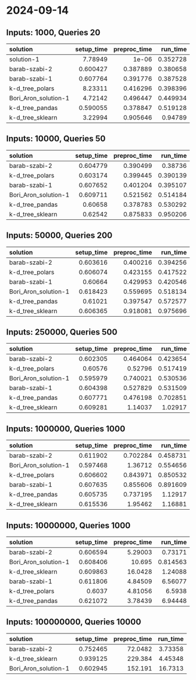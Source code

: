 # 2024-09-14

## Inputs: 1000, Queries 20

| solution             |   setup_time |   preproc_time |   run_time |
|:---------------------|-------------:|---------------:|-----------:|
| solution-1           |     7.78949  |       1e-06    |   0.352728 |
| barab-szabi-2        |     0.600427 |       0.387889 |   0.380658 |
| barab-szabi-1        |     0.607764 |       0.391776 |   0.387528 |
| k-d_tree_polars      |     8.23311  |       0.416296 |   0.398396 |
| Bori_Aron_solution-1 |     4.72142  |       0.496447 |   0.449934 |
| k-d_tree_pandas      |     0.590055 |       0.378847 |   0.519128 |
| k-d_tree_sklearn     |     3.22994  |       0.905646 |   0.94789  |

## Inputs: 10000, Queries 50

| solution             |   setup_time |   preproc_time |   run_time |
|:---------------------|-------------:|---------------:|-----------:|
| barab-szabi-2        |     0.604779 |       0.390499 |   0.38736  |
| k-d_tree_polars      |     0.603174 |       0.399445 |   0.390139 |
| barab-szabi-1        |     0.607652 |       0.401204 |   0.395107 |
| Bori_Aron_solution-1 |     0.609711 |       0.521562 |   0.514184 |
| k-d_tree_pandas      |     0.60658  |       0.378783 |   0.530292 |
| k-d_tree_sklearn     |     0.62542  |       0.875833 |   0.950206 |

## Inputs: 50000, Queries 200

| solution             |   setup_time |   preproc_time |   run_time |
|:---------------------|-------------:|---------------:|-----------:|
| barab-szabi-2        |     0.603616 |       0.400216 |   0.394256 |
| k-d_tree_polars      |     0.606074 |       0.423155 |   0.417522 |
| barab-szabi-1        |     0.60664  |       0.429953 |   0.420546 |
| Bori_Aron_solution-1 |     0.618423 |       0.559695 |   0.518134 |
| k-d_tree_pandas      |     0.61021  |       0.397547 |   0.572577 |
| k-d_tree_sklearn     |     0.606365 |       0.918081 |   0.975696 |

## Inputs: 250000, Queries 500

| solution             |   setup_time |   preproc_time |   run_time |
|:---------------------|-------------:|---------------:|-----------:|
| barab-szabi-2        |     0.602305 |       0.464064 |   0.423654 |
| k-d_tree_polars      |     0.60576  |       0.52796  |   0.517419 |
| Bori_Aron_solution-1 |     0.595979 |       0.740021 |   0.530536 |
| barab-szabi-1        |     0.604398 |       0.527829 |   0.531509 |
| k-d_tree_pandas      |     0.607771 |       0.476198 |   0.702851 |
| k-d_tree_sklearn     |     0.609281 |       1.14037  |   1.02917  |

## Inputs: 1000000, Queries 1000

| solution             |   setup_time |   preproc_time |   run_time |
|:---------------------|-------------:|---------------:|-----------:|
| barab-szabi-2        |     0.611902 |       0.702284 |   0.458731 |
| Bori_Aron_solution-1 |     0.597468 |       1.36712  |   0.554656 |
| k-d_tree_polars      |     0.606602 |       0.843971 |   0.850532 |
| barab-szabi-1        |     0.607635 |       0.855606 |   0.891609 |
| k-d_tree_pandas      |     0.605735 |       0.737195 |   1.12917  |
| k-d_tree_sklearn     |     0.615536 |       1.95462  |   1.16881  |

## Inputs: 10000000, Queries 1000

| solution             |   setup_time |   preproc_time |   run_time |
|:---------------------|-------------:|---------------:|-----------:|
| barab-szabi-2        |     0.606594 |        5.29003 |   0.73171  |
| Bori_Aron_solution-1 |     0.608406 |       10.695   |   0.814563 |
| k-d_tree_sklearn     |     0.609863 |       16.0428  |   1.24088  |
| barab-szabi-1        |     0.611806 |        4.84509 |   6.56077  |
| k-d_tree_polars      |     0.6037   |        4.81056 |   6.5938   |
| k-d_tree_pandas      |     0.621072 |        3.78439 |   6.94448  |

## Inputs: 100000000, Queries 10000

| solution             |   setup_time |   preproc_time |   run_time |
|:---------------------|-------------:|---------------:|-----------:|
| barab-szabi-2        |     0.752465 |        72.0482 |    3.73358 |
| k-d_tree_sklearn     |     0.939125 |       229.384  |    4.45348 |
| Bori_Aron_solution-1 |     0.602945 |       152.191  |   16.7313  |